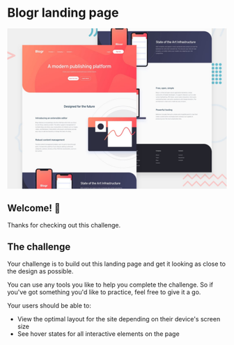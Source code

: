 #  Blogr landing page

![Design preview for the Blogr landing page coding challenge](./design/desktop-preview.jpg)

## Welcome! 👋

Thanks for checking out this challenge.

 
## The challenge

Your challenge is to build out this landing page and get it looking as close to the design as possible.

You can use any tools you like to help you complete the challenge. So if you've got something you'd like to practice, feel free to give it a go.

Your users should be able to:

- View the optimal layout for the site depending on their device's screen size
- See hover states for all interactive elements on the page

 